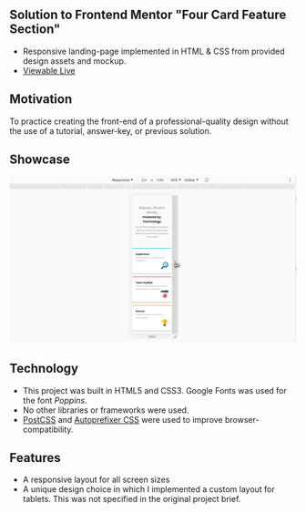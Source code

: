 ## Solution to Frontend Mentor "Four Card Feature Section"
- Responsive landing-page implemented in HTML & CSS from provided design assets and mockup.
- [Viewable Live](https://mdillemuth.github.io/fem-four-card-feature/)

## Motivation 
To practice creating the front-end of a professional-quality design without the use of a tutorial, answer-key, or previous solution. 

## Showcase 

![Website Showcase](showcase.gif)


## Technology
- This project was built in HTML5 and CSS3. Google Fonts was used for the font *Poppins*. 
- No other libraries or frameworks were used. 
- [PostCSS](https://madlittlemods.github.io/postcss-css-variables/playground/) and [Autoprefixer CSS](http://autoprefixer.github.io/) were used to improve browser-compatibility.

## Features
- A responsive layout for all screen sizes 
- A unique design choice in which I implemented a custom layout for tablets. This was not specified in the original project brief. 
